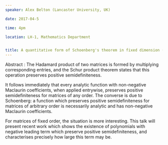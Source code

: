 ```yaml
---
speaker: Alex Belton (Lancaster University, UK)

date: 2017-04-5

time: 4pm

location: LH-1, Mathematics Department


title: A quantitative form of Schoenberg's theorem in fixed dimension (Joint work with D. Guillot, A. Khare and M. Putinar)
---
```


Abstract : The Hadamard product of two matrices is formed by multiplying
corresponding entries, and the Schur product theorem states that
this operation preserves positive semidefiniteness.

It follows immediately that every analytic function with non-negative
Maclaurin coefficients, when applied entrywise, preserves positive
semidefiniteness for matrices of any order. The converse is due to
Schoenberg: a function which preserves positive semidefiniteness for
matrices of arbitrary order is necessarily analytic and has non-negative
Maclaurin coefficients.

For matrices of fixed order, the situation is more interesting. This talk
will present recent work which shows the existence of polynomials with
negative leading term which preserve positive semidefiniteness, and
characterises precisely how large this term may be.
